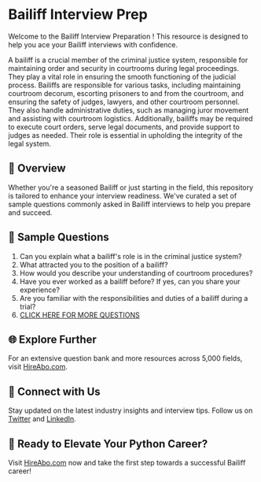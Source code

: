# Bailiff Interview Prep

Welcome to the Bailiff Interview Preparation ! This resource is designed to help you ace your Bailiff interviews with confidence.

A bailiff is a crucial member of the criminal justice system, responsible for maintaining order and security in courtrooms during legal proceedings. They play a vital role in ensuring the smooth functioning of the judicial process. Bailiffs are responsible for various tasks, including maintaining courtroom decorum, escorting prisoners to and from the courtroom, and ensuring the safety of judges, lawyers, and other courtroom personnel. They also handle administrative duties, such as managing juror movement and assisting with courtroom logistics. Additionally, bailiffs may be required to execute court orders, serve legal documents, and provide support to judges as needed. Their role is essential in upholding the integrity of the legal system.

## 🚀 Overview

Whether you're a seasoned Bailiff or just starting in the field, this repository is tailored to enhance your interview readiness. We've curated a set of sample questions commonly asked in Bailiff interviews to help you prepare and succeed.

## 📝 Sample Questions

1. Can you explain what a bailiff's role is in the criminal justice system?
2. What attracted you to the position of a bailiff?
3. How would you describe your understanding of courtroom procedures?
4. Have you ever worked as a bailiff before? If yes, can you share your experience?
5. Are you familiar with the responsibilities and duties of a bailiff during a trial?
6. [CLICK HERE FOR MORE QUESTIONS](https://hireabo.com/job/9_1_9/Bailiff)

## 🌐 Explore Further

For an extensive question bank and more resources across 5,000 fields, visit [HireAbo.com](https://www.hireabo.com).

## 📱 Connect with Us

Stay updated on the latest industry insights and interview tips. Follow us on [Twitter](https://twitter.com/hireabo) and [LinkedIn](https://www.linkedin.com/in/hire-abo-3609972a8/).

## 🚀 Ready to Elevate Your Python Career?

Visit [HireAbo.com](https://www.hireabo.com) now and take the first step towards a successful Bailiff career!
